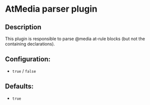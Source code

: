 # AtMedia parser plugin #

## Description ##
This plugin is responsible to parse @media at-rule blocks (but not the containing declarations).

## Configuration: ##
  * `true` / `false`

## Defaults: ##
  * `true`